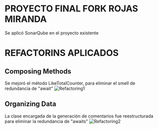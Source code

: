 # PROYECTO FINAL FORK ROJAS MIRANDA

Se aplicó SonarQube en el proyecto existente 
# REFACTORINS APLICADOS

## Composing Methods
Se mejoró el método LikeTotalCounter, para eliminar el smell de redundancia de "await"
![Refactoring1](/READMEFILES/refact1.png)
## Organizing Data
La clase encargada de la generación de comentarios fue reestructurada para eliminar la redundancia de "awaits"
![Refactoring2](/READMEFILES/refact2.png)
